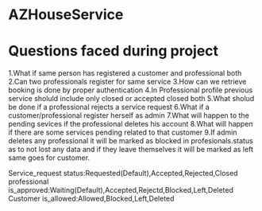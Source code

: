 # AZHouseService

#  Questions faced during project
1.What if same person has registered a customer and professional both 
2.Can two professionals register for same service
3.How can we retrieve booking is done by proper authentication
4.In Professional profile previous service sholuld include only closed or accepted closed both
5.What sholud be done if a professional rejects a service request
6.What if a customer/professional register herself as admin
7.What will happen to the pending sevices if the professional deletes his account 
8.What will happen if there are some services pending related to that customer
9.If admin deletes any professional it will be marked as blocked in profesionals.status as to not lost any data and if they leave themselves it will be marked as left same goes for customer.

Service_request status:Requested(Default),Accepted,Rejected,Closed
professional is_approved:Waiting(Default),Accepted,Rejectd,Blocked,Left,Deleted
Customer is_allowed:Allowed,Blocked,Left,Deleted
